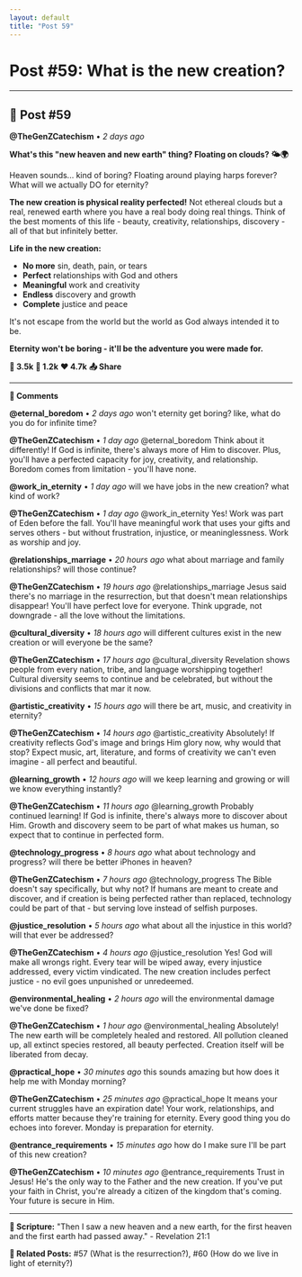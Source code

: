 ```yaml
---
layout: default
title: "Post 59"
---
```

# Post #59: What is the new creation?

---

## 📱 Post #59

**@TheGenZCatechism** • *2 days ago*

**What's this "new heaven and new earth" thing? Floating on clouds? 🌤️🌍**

Heaven sounds... kind of boring? Floating around playing harps forever? What will we actually DO for eternity?

**The new creation is physical reality perfected!** Not ethereal clouds but a real, renewed earth where you have a real body doing real things. Think of the best moments of this life - beauty, creativity, relationships, discovery - all of that but infinitely better.

**Life in the new creation:**
- **No more** sin, death, pain, or tears
- **Perfect** relationships with God and others  
- **Meaningful** work and creativity
- **Endless** discovery and growth
- **Complete** justice and peace

It's not escape from the world but the world as God always intended it to be.

**Eternity won't be boring - it'll be the adventure you were made for.**

**💭 3.5k** **🔄 1.2k** **❤️ 4.7k** **📤 Share**

---

**💬 Comments**

**@eternal_boredom** • *2 days ago*
won't eternity get boring? like, what do you do for infinite time?

**@TheGenZCatechism** • *1 day ago*
@eternal_boredom Think about it differently! If God is infinite, there's always more of Him to discover. Plus, you'll have a perfected capacity for joy, creativity, and relationship. Boredom comes from limitation - you'll have none.

**@work_in_eternity** • *1 day ago*
will we have jobs in the new creation? what kind of work?

**@TheGenZCatechism** • *1 day ago*
@work_in_eternity Yes! Work was part of Eden before the fall. You'll have meaningful work that uses your gifts and serves others - but without frustration, injustice, or meaninglessness. Work as worship and joy.

**@relationships_marriage** • *20 hours ago*
what about marriage and family relationships? will those continue?

**@TheGenZCatechism** • *19 hours ago*
@relationships_marriage Jesus said there's no marriage in the resurrection, but that doesn't mean relationships disappear! You'll have perfect love for everyone. Think upgrade, not downgrade - all the love without the limitations.

**@cultural_diversity** • *18 hours ago*
will different cultures exist in the new creation or will everyone be the same?

**@TheGenZCatechism** • *17 hours ago*
@cultural_diversity Revelation shows people from every nation, tribe, and language worshipping together! Cultural diversity seems to continue and be celebrated, but without the divisions and conflicts that mar it now.

**@artistic_creativity** • *15 hours ago*
will there be art, music, and creativity in eternity?

**@TheGenZCatechism** • *14 hours ago*
@artistic_creativity Absolutely! If creativity reflects God's image and brings Him glory now, why would that stop? Expect music, art, literature, and forms of creativity we can't even imagine - all perfect and beautiful.

**@learning_growth** • *12 hours ago*
will we keep learning and growing or will we know everything instantly?

**@TheGenZCatechism** • *11 hours ago*
@learning_growth Probably continued learning! If God is infinite, there's always more to discover about Him. Growth and discovery seem to be part of what makes us human, so expect that to continue in perfected form.

**@technology_progress** • *8 hours ago*
what about technology and progress? will there be better iPhones in heaven?

**@TheGenZCatechism** • *7 hours ago*
@technology_progress The Bible doesn't say specifically, but why not? If humans are meant to create and discover, and if creation is being perfected rather than replaced, technology could be part of that - but serving love instead of selfish purposes.

**@justice_resolution** • *5 hours ago*
what about all the injustice in this world? will that ever be addressed?

**@TheGenZCatechism** • *4 hours ago*
@justice_resolution Yes! God will make all wrongs right. Every tear will be wiped away, every injustice addressed, every victim vindicated. The new creation includes perfect justice - no evil goes unpunished or unredeemed.

**@environmental_healing** • *2 hours ago*
will the environmental damage we've done be fixed?

**@TheGenZCatechism** • *1 hour ago*
@environmental_healing Absolutely! The new earth will be completely healed and restored. All pollution cleaned up, all extinct species restored, all beauty perfected. Creation itself will be liberated from decay.

**@practical_hope** • *30 minutes ago*
this sounds amazing but how does it help me with Monday morning?

**@TheGenZCatechism** • *25 minutes ago*
@practical_hope It means your current struggles have an expiration date! Your work, relationships, and efforts matter because they're training for eternity. Every good thing you do echoes into forever. Monday is preparation for eternity.

**@entrance_requirements** • *15 minutes ago*
how do I make sure I'll be part of this new creation?

**@TheGenZCatechism** • *10 minutes ago*
@entrance_requirements Trust in Jesus! He's the only way to the Father and the new creation. If you've put your faith in Christ, you're already a citizen of the kingdom that's coming. Your future is secure in Him.

---

**📖 Scripture:** "Then I saw a new heaven and a new earth, for the first heaven and the first earth had passed away." - Revelation 21:1

**🔗 Related Posts:** #57 (What is the resurrection?), #60 (How do we live in light of eternity?) 
